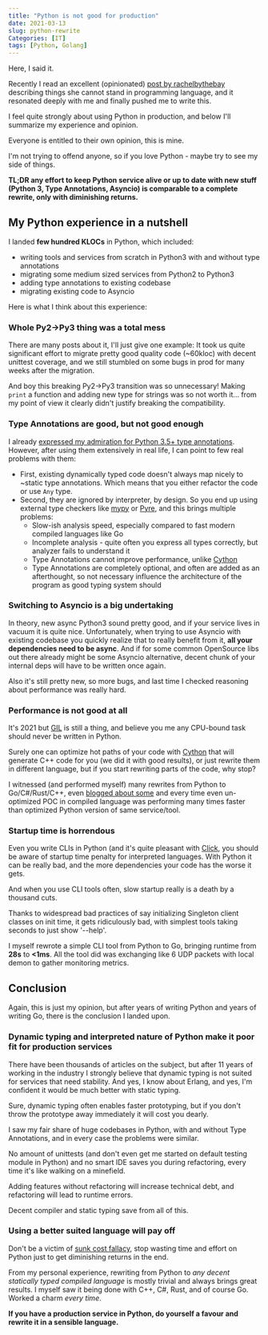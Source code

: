 ```yaml
---
title: "Python is not good for production"
date: 2021-03-13
slug: python-rewrite
Categories: [IT]
tags: [Python, Golang]
---
```


Here, I said it.

Recently I read an excellent (opinionated) [post by rachelbythebay](http://rachelbythebay.com/w/2021/02/22/lang/) describing
things she cannot stand in programming language, and it resonated deeply with me and finally pushed me to write this.

I feel quite strongly about using Python in production, and below I'll summarize my experience and opinion.

Everyone is entitled to their own opinion, this is mine.

I'm not trying to offend anyone, so if you love Python - maybe try to see my side of things.

**TL;DR any effort to keep Python service alive or up to date with new stuff (Python 3, Type Annotations, Asyncio) is comparable to a complete rewrite, only with diminishing returns.**


## My Python experience in a nutshell

I landed **few hundred KLOCs** in Python, which included:
* writing tools and services from scratch in Python3 with and without type annotations
* migrating some medium sized services from Python2 to Python3
* adding type annotations to existing codebase
* migrating existing code to Asyncio

Here is what I think about this experience:

### Whole Py2->Py3 thing was a total mess

There are many posts about it, I'll just give one example:
It took us quite significant effort to migrate pretty good quality code (~60kloc) with decent unittest coverage,
and we still stumbled on some bugs in prod for many weeks after the migration.

And boy this breaking Py2->Py3 transition was so unnecessary!
Making `print` a function and adding new type for strings was so not worth it... from my point of view it clearly didn't justify breaking the compatibility.

### Type Annotations are good, but not good enough

I already [expressed my admiration for Python 3.5+ type annotations](/it/python-typing/).
However, after using them extensively in real life, I can point to few real problems with them:
* First, existing dynamically typed code doesn't always map nicely to ~static type annotations. Which means that you either refactor the code or use `Any` type.
* Second, they are ignored by interpreter, by design. So you end up using external type checkers like [mypy](http://mypy-lang.org/) or [Pyre](https://pyre-check.org/), and this brings multiple problems:
    - Slow-ish analysis speed, especially compared to fast modern compiled languages like Go
    - Incomplete analysis - quite often you express all types correctly, but analyzer fails to understand it
    - Type Annotations cannot improve performance, unlike [Cython](https://cython.org/)
    - Type Annotations are completely optional, and often are added as an afterthought, so not necessary influence the architecture of the program as good typing system should


### Switching to Asyncio is a big undertaking

In theory, new async Python3 sound pretty good, and if your service lives in vacuum it is quite nice.
Unfortunately, when trying to use Asyncio with existing codebase you quickly realize that to really benefit from it,
**all your dependencies need to be async**. And if for some common OpenSource libs out there already might be some Asyncio alternative,
decent chunk of your internal deps will have to be written once again.

Also it's still pretty new, so more bugs, and last time I checked reasoning about performance was really hard.


### Performance is not good at all

It's 2021 but [GIL](https://wiki.python.org/moin/GlobalInterpreterLock) is still a thing, and believe you me any CPU-bound task should never be written in Python.

Surely one can optimize hot paths of your code with [Cython](https://cython.org/) that will generate C++ code for you
(we did it with good results), or just rewrite them in different language, but if you start rewriting parts of the code, why stop?

I witnessed (and performed myself) many rewrites from Python to Go/C#/Rust/C++, even [blogged about some](/it/go-carbon/)
and every time even un-optimized POC in compiled language was performing many times faster than
optimized Python version of same service/tool.

### Startup time is horrendous

Even you write CLIs in Python (and it's quite pleasant with [Click](https://click.palletsprojects.com/), you should be aware of startup time penalty for interpreted languages.
With Python it can be really bad, and the more dependencies your code has the worse it gets.

And when you use CLI tools often, slow startup really is a death by a thousand cuts.

Thanks to widespread bad practices of say initializing Singleton client classes on init time, it gets ridiculously bad, with simplest tools taking seconds to just show '--help'.

I myself rewrote a simple CLI tool from Python to Go, bringing runtime from **28s** to **<1ms**.
All the tool did was exchanging like 6 UDP packets with local demon to gather monitoring metrics.


## Conclusion

Again, this is just my opinion, but after years of writing Python and years of writing Go, there is the conclusion I landed upon.

### Dynamic typing and interpreted nature of Python make it poor fit for production services

There have been thousands of articles on the subject, but after 11 years of working in the industry
I strongly believe that dynamic typing is not suited for services that need stability.
And yes, I know about Erlang, and yes, I'm confident it would be much better with static typing.

Sure, dynamic typing often enables faster prototyping, but if you don't throw the prototype away immediately it will cost you dearly.

I saw my fair share of huge codebases in Python, with and without Type Annotations, and in every case the problems were similar.

No amount of unittests (and don't even get me started on default testing module in Python)
and no smart IDE saves you during refactoring, every time it's like walking on a minefield.

Adding features without refactoring will increase technical debt, and refactoring will lead to runtime errors.

Decent compiler and static typing save from all of this.

### Using a better suited language will pay off

Don't be a victim of [sunk cost fallacy](https://en.wikipedia.org/wiki/Sunk_cost#Fallacy_effect), stop wasting time and effort
on Python just to get diminishing returns in the end.

From my personal experience, rewriting from Python to *any decent statically typed compiled language* is mostly trivial and always brings great results. I myself saw it being done with C++, C#, Rust, and of course Go. Worked a charm *every time*.

**If you have a production service in Python, do yourself a favour and rewrite it in a sensible language.**
